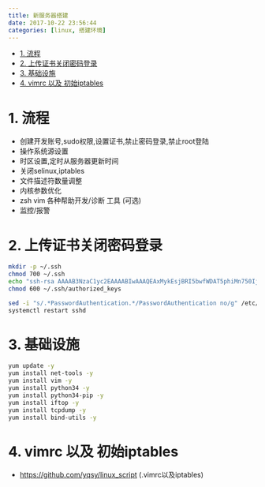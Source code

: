 ```yaml
---
title: 新服务器搭建
date: 2017-10-22 23:56:44
categories: [linux, 搭建环境]
---
```


<!-- TOC -->

- [1. 流程](#1-流程)
- [2. 上传证书关闭密码登录](#2-上传证书关闭密码登录)
- [3. 基础设施](#3-基础设施)
- [4. vimrc 以及 初始iptables](#4-vimrc-以及-初始iptables)

<!-- /TOC -->

<a id="markdown-1-流程" name="1-流程"></a>
# 1. 流程

* 创建开发账号,sudo权限,设置证书,禁止密码登录,禁止root登陆
* 操作系统源设置
* 时区设置,定时从服务器更新时间
* 关闭selinux,iptables
* 文件描述符数量调整
* 内核参数优化
* zsh vim 各种帮助开发/诊断 工具 (可选)
* 监控/报警

<a id="markdown-2-上传证书关闭密码登录" name="2-上传证书关闭密码登录"></a>
# 2. 上传证书关闭密码登录
```bash
mkdir -p ~/.ssh
chmod 700 ~/.ssh
echo "ssh-rsa AAAAB3NzaC1yc2EAAAABIwAAAQEAxMykEsjBRI5bwfWDAT5phiMn750Ij5uajYVjXmf1qZ9db9nbt1ZuxZUOpCnEh0gCEUUfss1/6OhDmJDcKg904yKLHWtc0aakKjwMNIWYEgldhQkGH0S7smY3j3UiP65uiWN5/A0Lx0uuwNKtm9LmYcYNeobLKEznHB3+UDfdMOm1xkXyPzSknC1fhQGIoP/7rADnuU5NxLCyYsclAkwsXlo9mKYf5yoadUZ+4kMFdnBfCieRp+Vk9TfYZyix4qem3UnCnn/1OXZxu8EcZv9FKtPQD1JgjclsbMEd9WIT7zwGbO4MfSHrZ/GdYPbz+71NlWQa01DOm4bjS6FbiKYoYw==" >> ~/.ssh/authorized_keys
chmod 600 ~/.ssh/authorized_keys

sed -i "s/.*PasswordAuthentication.*/PasswordAuthentication no/g" /etc/ssh/sshd_config
systemctl restart sshd
```

<a id="markdown-3-基础设施" name="3-基础设施"></a>
# 3. 基础设施
```bash
yum update -y
yum install net-tools -y
yum install vim -y
yum install python34 -y
yum install python34-pip -y
yum install iftop -y
yum install tcpdump -y
yum install bind-utils -y
```

<a id="markdown-4-vimrc-以及-初始iptables" name="4-vimrc-以及-初始iptables"></a>
# 4. vimrc 以及 初始iptables
* https://github.com/yqsy/linux_script (.vimrc以及iptables)

